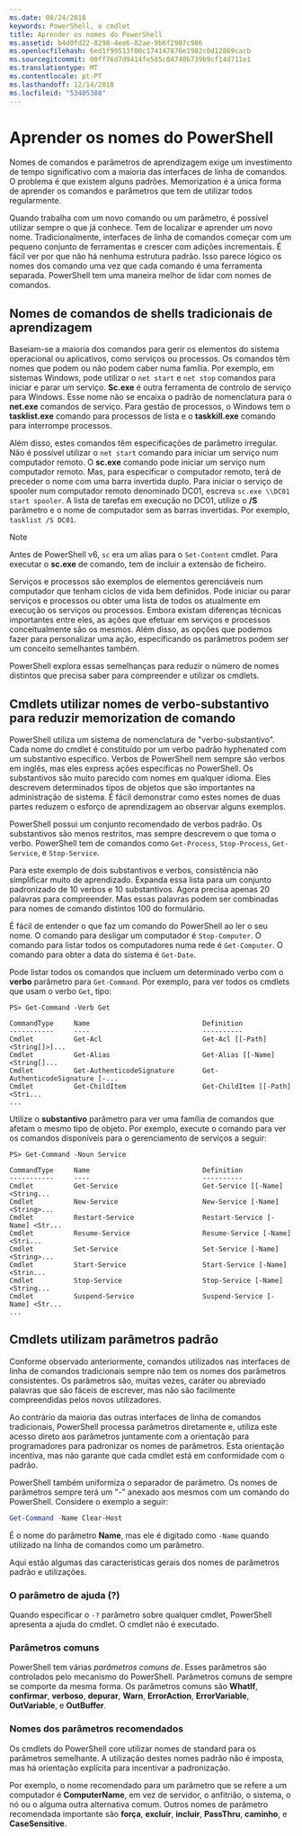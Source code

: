 ```yaml
---
ms.date: 08/24/2018
keywords: PowerShell, o cmdlet
title: Aprender os nomes do PowerShell
ms.assetid: b4d0fd22-8298-4ee6-82ae-9b6f2907c986
ms.openlocfilehash: 6ed1f99513f00c174147876e1982c0d12869cacb
ms.sourcegitcommit: 00ff76d7d9414fe585c04740b739b9cf14d711e1
ms.translationtype: MT
ms.contentlocale: pt-PT
ms.lasthandoff: 12/14/2018
ms.locfileid: "53405388"
---
```

# <a name="learning-powershell-names"></a>Aprender os nomes do PowerShell

Nomes de comandos e parâmetros de aprendizagem exige um investimento de tempo significativo com a maioria das interfaces de linha de comandos. O problema é que existem alguns padrões. Memorization é a única forma de aprender os comandos e parâmetros que tem de utilizar todos regularmente.

Quando trabalha com um novo comando ou um parâmetro, é possível utilizar sempre o que já conhece. Tem de localizar e aprender um novo nome. Tradicionalmente, interfaces de linha de comandos começar com um pequeno conjunto de ferramentas e crescer com adições incrementais. É fácil ver por que não há nenhuma estrutura padrão.
Isso parece lógico os nomes dos comando uma vez que cada comando é uma ferramenta separada. PowerShell tem uma maneira melhor de lidar com nomes de comandos.

## <a name="learning-command-names-in-traditional-shells"></a>Nomes de comandos de shells tradicionais de aprendizagem

Baseiam-se a maioria dos comandos para gerir os elementos do sistema operacional ou aplicativos, como serviços ou processos. Os comandos têm nomes que podem ou não podem caber numa família. Por exemplo, em sistemas Windows, pode utilizar o `net start` e `net stop` comandos para iniciar e parar um serviço. **Sc.exe** é outra ferramenta de controlo de serviço para Windows. Esse nome não se encaixa o padrão de nomenclatura para o **net.exe** comandos de serviço. Para gestão de processos, o Windows tem o **tasklist.exe** comando para processos de lista e o **taskkill.exe** comando para interrompe processos.

Além disso, estes comandos têm especificações de parâmetro irregular. Não é possível utilizar o `net start` comando para iniciar um serviço num computador remoto. O **sc.exe** comando pode iniciar um serviço num computador remoto. Mas, para especificar o computador remoto, terá de preceder o nome com uma barra invertida duplo. Para iniciar o serviço de spooler num computador remoto denominado DC01, escreva `sc.exe \\DC01 start spooler`.
A lista de tarefas em execução no DC01, utilize o **/S** parâmetro e o nome de computador sem as barras invertidas. Por exemplo, `tasklist /S DC01`.

> [!NOTE]
> Antes de PowerShell v6, `sc` era um alias para o `Set-Content` cmdlet. Para executar o **sc.exe** de comando, tem de incluir a extensão de ficheiro.

Serviços e processos são exemplos de elementos gerenciáveis num computador que tenham ciclos de vida bem definidos. Pode iniciar ou parar serviços e processos ou obter uma lista de todos os atualmente em execução os serviços ou processos. Embora existam diferenças técnicas importantes entre eles, as ações que efetuar em serviços e processos conceitualmente são os mesmos. Além disso, as opções que podemos fazer para personalizar uma ação, especificando os parâmetros podem ser um conceito semelhantes também.

PowerShell explora essas semelhanças para reduzir o número de nomes distintos que precisa saber para compreender e utilizar os cmdlets.

## <a name="cmdlets-use-verb-noun-names-to-reduce-command-memorization"></a>Cmdlets utilizar nomes de verbo-substantivo para reduzir memorization de comando

PowerShell utiliza um sistema de nomenclatura de "verbo-substantivo". Cada nome do cmdlet é constituído por um verbo padrão hyphenated com um substantivo específico. Verbos de PowerShell nem sempre são verbos em inglês, mas eles express ações específicas no PowerShell. Os substantivos são muito parecido com nomes em qualquer idioma. Eles descrevem determinados tipos de objetos que são importantes na administração de sistema. É fácil demonstrar como estes nomes de duas partes reduzem o esforço de aprendizagem ao observar alguns exemplos.

PowerShell possui um conjunto recomendado de verbos padrão. Os substantivos são menos restritos, mas sempre descrevem o que toma o verbo. PowerShell tem de comandos como `Get-Process`, `Stop-Process`, `Get-Service`, e `Stop-Service`.

Para este exemplo de dois substantivos e verbos, consistência não simplificar muito de aprendizado. Expanda essa lista para um conjunto padronizado de 10 verbos e 10 substantivos. Agora precisa apenas 20 palavras para compreender.
Mas essas palavras podem ser combinadas para nomes de comando distintos 100 do formulário.

É fácil de entender o que faz um comando do PowerShell ao ler o seu nome. O comando para desligar um computador é `Stop-Computer`. O comando para listar todos os computadores numa rede é `Get-Computer`. O comando para obter a data do sistema é `Get-Date`.

Pode listar todos os comandos que incluem um determinado verbo com o **verbo** parâmetro para `Get-Command`. Por exemplo, para ver todos os cmdlets que usam o verbo `Get`, tipo:

```
PS> Get-Command -Verb Get

CommandType     Name                            Definition
-----------     ----                            ----------
Cmdlet          Get-Acl                         Get-Acl [[-Path] <String[]>]...
Cmdlet          Get-Alias                       Get-Alias [[-Name] <String[]...
Cmdlet          Get-AuthenticodeSignature       Get-AuthenticodeSignature [-...
Cmdlet          Get-ChildItem                   Get-ChildItem [[-Path] <Stri...
...
```

Utilize o **substantivo** parâmetro para ver uma família de comandos que afetam o mesmo tipo de objeto. Por exemplo, execute o comando para ver os comandos disponíveis para o gerenciamento de serviços a seguir:

```
PS> Get-Command -Noun Service

CommandType     Name                            Definition
-----------     ----                            ----------
Cmdlet          Get-Service                     Get-Service [[-Name] <String...
Cmdlet          New-Service                     New-Service [-Name] <String>...
Cmdlet          Restart-Service                 Restart-Service [-Name] <Str...
Cmdlet          Resume-Service                  Resume-Service [-Name] <Stri...
Cmdlet          Set-Service                     Set-Service [-Name] <String>...
Cmdlet          Start-Service                   Start-Service [-Name] <Strin...
Cmdlet          Stop-Service                    Stop-Service [-Name] <String...
Cmdlet          Suspend-Service                 Suspend-Service [-Name] <Str...
...
```

## <a name="cmdlets-use-standard-parameters"></a>Cmdlets utilizam parâmetros padrão

Conforme observado anteriormente, comandos utilizados nas interfaces de linha de comandos tradicionais sempre não tem os nomes dos parâmetros consistentes. Os parâmetros são, muitas vezes, caráter ou abreviado palavras que são fáceis de escrever, mas não são facilmente compreendidas pelos novos utilizadores.

Ao contrário da maioria das outras interfaces de linha de comandos tradicionais, PowerShell processa parâmetros diretamente e, utiliza este acesso direto aos parâmetros juntamente com a orientação para programadores para padronizar os nomes de parâmetros. Esta orientação incentiva, mas não garante que cada cmdlet está em conformidade com o padrão.

PowerShell também uniformiza o separador de parâmetro. Os nomes de parâmetros sempre terá um "-" anexado aos mesmos com um comando do PowerShell. Considere o exemplo a seguir:

```powershell
Get-Command -Name Clear-Host
```

É o nome do parâmetro **Name**, mas ele é digitado como `-Name` quando utilizado na linha de comandos como um parâmetro.

Aqui estão algumas das características gerais dos nomes de parâmetros padrão e utilizações.

### <a name="the-help-parameter-"></a>O parâmetro de ajuda (?)

Quando especificar o `-?` parâmetro sobre qualquer cmdlet, PowerShell apresenta a ajuda do cmdlet.
O cmdlet não é executado.

### <a name="common-parameters"></a>Parâmetros comuns

PowerShell tem várias *parâmetros comuns de*. Esses parâmetros são controlados pelo mecanismo do PowerShell. Parâmetros comuns de sempre se comporte da mesma forma. Os parâmetros comuns são **WhatIf**, **confirmar**, **verboso**, **depurar**, **Warn**, **ErrorAction**, **ErrorVariable**, **OutVariable**, e **OutBuffer**.

### <a name="recommended-parameter-names"></a>Nomes dos parâmetros recomendados

Os cmdlets do PowerShell core utilizar nomes de standard para os parâmetros semelhante. A utilização destes nomes padrão não é imposta, mas há orientação explícita para incentivar a padronização.

Por exemplo, o nome recomendado para um parâmetro que se refere a um computador é **ComputerName**, em vez de servidor, o anfitrião, o sistema, o nó ou o alguma outra alternativa comum. Outros nomes de parâmetro recomendada importante são **força**, **excluir**, **incluir**, **PassThru**, **caminho**, e **CaseSensitive**.
